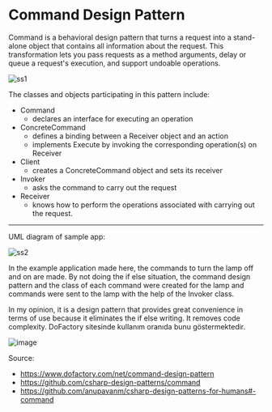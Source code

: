 # Command Design Pattern

Command is a behavioral design pattern that turns a request into a stand-alone object that contains all information about the request. This transformation lets you pass requests as a method arguments, delay or queue a request's execution, and support undoable operations.


![ss1](https://user-images.githubusercontent.com/29948990/234239176-32046800-ca30-42d4-9990-73757e35bf52.png)

The classes and objects participating in this pattern include:

* Command
    * declares an interface for executing an operation
* ConcreteCommand 
    * defines a binding between a Receiver object and an action
    * implements Execute by invoking the corresponding operation(s) on Receiver
* Client 
    * creates a ConcreteCommand object and sets its receiver
* Invoker
    * asks the command to carry out the request
* Receiver
    * knows how to perform the operations associated with carrying out the request.

<hr>

UML diagram of sample app:

![ss2](https://user-images.githubusercontent.com/29948990/234239230-36b7d082-1842-4bec-94fb-257d7358ebae.png)


In the example application made here, the commands to turn the lamp off and on are made. By not doing the if else situation, the command design pattern and the class of each command were created for the lamp and commands were sent to the lamp with the help of the Invoker class.

In my opinion, it is a design pattern that provides great convenience in terms of use because it eliminates the if else writing. It removes code complexity. DoFactory sitesinde kullanım oranıda bunu göstermektedir. 

![image](https://user-images.githubusercontent.com/29948990/234239496-6f0551ab-c186-4e81-af08-705f38609247.png)



Source: 
* https://www.dofactory.com/net/command-design-pattern
* https://github.com/csharp-design-patterns/command
* https://github.com/anupavanm/csharp-design-patterns-for-humans#-command
